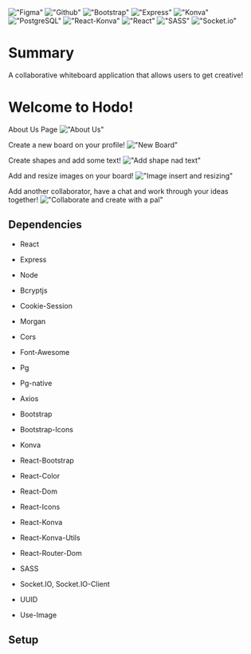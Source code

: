 !["Figma"](https://img.shields.io/badge/-Figma-brightgreen)
!["Github"](https://img.shields.io/badge/-GitHub-orange)
!["Bootstrap"](https://img.shields.io/badge/-Bootstrap-blueviolet)
!["Express"](https://img.shields.io/badge/-Express-critical)
!["Konva"](https://img.shields.io/badge/-Konva-yellow)
!["PostgreSQL"](https://img.shields.io/badge/-PostgreSQL-9cf)
!["React-Konva"](https://img.shields.io/badge/React-Konva-informational)
!["React"](https://img.shields.io/badge/-React-green)
!["SASS"](https://img.shields.io/badge/-SASS-ff69b4)
!["Socket.io"](https://img.shields.io/badge/-Socket.io-lightgrey)

# Summary

A collaborative whiteboard application that allows users to get creative!

# Welcome to Hodo!

About Us Page
!["About Us"](https://github.com/bernadetteabalos/hodo-app/blob/master/docs/About%20Us.gif)

Create a new board on your profile!
!["New Board"](https://github.com/bernadetteabalos/hodo-app/blob/master/docs/Create%20new%20board.gif)

Create shapes and add some text!
!["Add shape nad text"](https://github.com/bernadetteabalos/hodo-app/blob/master/docs/Create%20shapes%20and%20type%20text.gif)

Add and resize images on your board!
!["Image insert and resizing"](https://github.com/bernadetteabalos/hodo-app/blob/master/docs/Insert%20and%20resize%20image.gif)

Add another collaborator, have a chat and work through your ideas together!
!["Collaborate and create with a pal"](https://github.com/bernadetteabalos/hodo-app/blob/master/docs/Chat%20Feature.gif)

## Dependencies

- React
- Express
- Node
- Bcryptjs
- Cookie-Session
- Morgan
- Cors
- Font-Awesome
- Pg
- Pg-native

- Axios
- Bootstrap
- Bootstrap-Icons
- Konva
- React-Bootstrap
- React-Color
- React-Dom
- React-Icons
- React-Konva
- React-Konva-Utils
- React-Router-Dom
- SASS
- Socket.IO, Socket.IO-Client
- UUID
- Use-Image

## Setup
